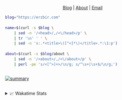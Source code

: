 <div dir="auto">
  <p dir="auto" align="center">
  </p>
  <p dir="auto" align="center">
    <a href="https://erzbir.com" rel="nofollow">Blog</a> |
    <a href="https://erzbir.com/about/" rel="nofollow">About</a> |
    <a href="mailto:contact@erzbir.com">Email</a>
  </p>
</div>

```bash
blog="https://erzbir.com"

name=$(curl -s $blog \
	| sed -n '/<head>/,/<\/head>/p' \
	| tr '\n' ' ' \
	| sed -n 's:.*<title>\([^<]*\)</title>.*:\1:p')

about=$(curl -s $blog/about \
	| sed -n '/<about>/,/<\/about>/p' \
	| perl -pe 's/<[^>]+>/\n/g; s/^\s+|\s+$/\n/g;')
```

##

<a href="https://github.com/Erzbir">
<img src="https://github-profile-summary-cards.vercel.app/api/cards/profile-details?username=Erzbir&theme=tokyonight" alt="summary">
</a>

##

<details>
<summary>📈 Wakatime Stats</summary>
<br>

![Erzbir's wakatime stats](https://github-readme-stats.vercel.app/api/wakatime?username=Erzbir\&layout=compact)

##

<!--START_SECTION:waka-->
![Code Time](http://img.shields.io/badge/Code%20Time-1%2C523%20hrs%202%20mins-blue)

![Profile Views](http://img.shields.io/badge/Profile%20Views-1-blue)

**🐱 My GitHub Data** 

> 📦 389.2 kB Used in GitHub's Storage 
 > 
> 🏆 298 Contributions in the Year 2025
 > 
> 🚫 Not Opted to Hire
 > 
> 📜 32 Public Repositories 
 > 
> 🔑 14 Private Repositories 
 > 
**I'm a Night 🦉** 

```text
🌞 Morning                219 commits         █████░░░░░░░░░░░░░░░░░░░░   19.36 % 
🌆 Daytime                313 commits         ███████░░░░░░░░░░░░░░░░░░   27.67 % 
🌃 Evening                348 commits         ████████░░░░░░░░░░░░░░░░░   30.77 % 
🌙 Night                  251 commits         ██████░░░░░░░░░░░░░░░░░░░   22.19 % 
```
📅 **I'm Most Productive on Tuesday** 

```text
Monday                   146 commits         ███░░░░░░░░░░░░░░░░░░░░░░   12.91 % 
Tuesday                  211 commits         █████░░░░░░░░░░░░░░░░░░░░   18.66 % 
Wednesday                138 commits         ███░░░░░░░░░░░░░░░░░░░░░░   12.20 % 
Thursday                 197 commits         ████░░░░░░░░░░░░░░░░░░░░░   17.42 % 
Friday                   141 commits         ███░░░░░░░░░░░░░░░░░░░░░░   12.47 % 
Saturday                 138 commits         ███░░░░░░░░░░░░░░░░░░░░░░   12.20 % 
Sunday                   160 commits         ████░░░░░░░░░░░░░░░░░░░░░   14.15 % 
```


📊 **This Week I Spent My Time On** 

```text
🕑︎ Time Zone: Asia/Shanghai

💬 Programming Languages: 
Java                     39 mins             ████████████░░░░░░░░░░░░░   46.03 % 
Rust                     25 mins             ████████░░░░░░░░░░░░░░░░░   30.11 % 
Markdown                 10 mins             ███░░░░░░░░░░░░░░░░░░░░░░   12.41 % 
Java Properties          4 mins              █░░░░░░░░░░░░░░░░░░░░░░░░   05.02 % 
C++                      2 mins              █░░░░░░░░░░░░░░░░░░░░░░░░   02.86 % 

🔥 Editors: 
IntelliJ IDEA            49 mins             ██████████████░░░░░░░░░░░   57.45 % 
RustRover                36 mins             ███████████░░░░░░░░░░░░░░   42.55 % 

💻 Operating System: 
Mac                      1 hr 25 mins        █████████████████████████   100.00 % 
```

**I Mostly Code in Java** 

```text
Java                     14 repos            █████████████░░░░░░░░░░░░   53.85 % 
Rust                     3 repos             ███░░░░░░░░░░░░░░░░░░░░░░   11.54 % 
Lua                      1 repo              █░░░░░░░░░░░░░░░░░░░░░░░░   03.85 % 
SCSS                     1 repo              █░░░░░░░░░░░░░░░░░░░░░░░░   03.85 % 
JavaScript               1 repo              █░░░░░░░░░░░░░░░░░░░░░░░░   03.85 % 
```



**Timeline**

![Lines of Code chart](https://raw.githubusercontent.com/Erzbir/Erzbir/main/assets/bar_graph.png)


 Last Updated on 27/08/2025 18:46:31 UTC
<!--END_SECTION:waka-->

</details>

##
